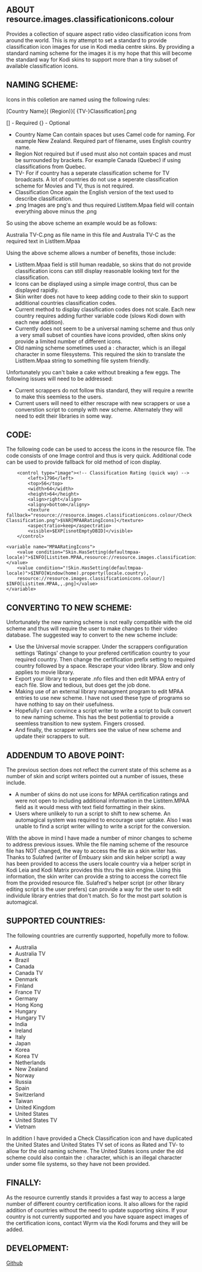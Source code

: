 
## ABOUT resource.images.classificationicons.colour
Provides a collection of square aspect ratio video classification icons from around the world. This is my attempt to set a standard to provide classification icon images for use in Kodi media centre skins.
By providing a standard naming scheme for the images it is my hope that this will become the standard way for Kodi skins to support more than a tiny subset of available classification icons.
  

## NAMING SCHEME:

Icons in this colletion are named using the following rules:

[Country Name]{ (Region)}[ {TV-}Classification].png

[] - Required
{} - Optional

* Country Name Can contain spaces but uses Camel code for naming. For example New Zealand. Required part of filename, uses English country name.
* Region Not required but if used must also not contain spaces and must be surrounded by brackets. For example Canada (Quebec) if using classifications from Quebec.
* TV- For if country has a seperate classification scheme for TV broadcasts. A lot of countries do not use a seperate classification scheme for Movies and TV, thus is not required.
* Classification Once again the English version of the text used to describe classification.
* .png Images are png's and thus required ListItem.Mpaa field will contain everything above minus the .png

So using the above scheme an example would be as follows:

Australia TV-C.png as file name in this file and Australia TV-C as the required text in ListItem.Mpaa

Using the above scheme allows a number of benefits, those include:

* ListItem.Mpaa field is still human readable, so skins that do not provide classification icons can still display reasonable looking text for the classification.
* Icons can be displayed using a simple image control, thus can be displayed rapidly.
* Skin writer does not have to keep adding code to their skin to support additional countries classification codes.
* Current method to display classification codes does not scale. Each new country requires adding further variable code (slows Kodi down with each new addition).
* Currently does not seem to be a universal naming scheme and thus only a very small subset of counties have icons provided, often skins only provide a limited number of different icons.
* Old naming scheme sometimes used a : character, which is an illegal character in some filesystems. This required the skin to translate the ListItem.Mpaa string to something file system friendly.

Unfortunately you can't bake a cake without breaking a few eggs. The following issues will need to be addressed:

* Current scrappers do not follow this standard, they will require a rewrite to make this seemless to the users.
* Current users will need to either rescrape with new scrappers or use a converstion script to comply with new scheme. Alternately they will need to edit their libraries in some way.

## CODE:

The following code can be used to access the icons in the resource file. The code consists of one Image control and thus is very quick. Additional code can be used to provide fallback for old method of icon display.

		<control type="image"><!-- Classification Rating (quick way) -->
			<left>1796</left>
			<top>56</top>
			<width>64</width>
			<height>64</height>
			<align>right</align>
			<aligny>bottom</aligny>
			<texture fallback="resource://resource.images.classificationicons.colour/Check Classification.png">$VAR[MPAARatingIcons]</texture>
			<aspectratio>keep</aspectratio>
			<visible>$EXP[isnotEmptyDBID]</visible>
		</control>

	<variable name="MPAARatingIcons">
		<value condition="Skin.HasSetting(defaultmpaa-locale)">$INFO[Listitem.MPAA,resource://resource.images.classificationicons.colour/,.png]</value>
		<value condition="!Skin.HasSetting(defaultmpaa-locale)">$INFO[Window(home).property(locale.country),
		resource://resource.images.classificationicons.colour/] $INFO[Listitem.MPAA,,.png]</value>
	</variable>

## CONVERTING TO NEW SCHEME:

Unfortunately the new naming scheme is not really compatible with the old scheme and thus will require the user to make changes to their video database.
The suggested way to convert to the new scheme include:

* Use the Universal movie scrapper. Under the scrappers configuration settings 'Ratings' change to your prefered certification country to your required country.
  Then change the certification prefix setting to required country followed by a space. Rescrape your video library. Slow and only applies to movie library.
* Export your library to seperate .nfo files and then edit MPAA entry of each file. Slow and tedious, but does get the job done.
* Making use of an external library managment program to edit MPAA entries to use new scheme. I have not used these type of programs so have nothing to say on their usefulness.
* Hopefully I can convince a script writer to write a script to bulk convert to new naming scheme. This has the best potiential to provide a seemless transition to new system. Fingers crossed.
* And finally, the scrapper writters see the value of new scheme and update their scrappers to suit.

## ADDENDUM TO ABOVE POINT:

The previous section does not reflect the current state of this scheme as a number of skin and script writers pointed out a number of issues, these include.

* A number of skins do not use icons for MPAA certification ratings and were not open to including additional information in the Listitem.MPAA field as it would mess with text field formatting in their skins.
* Users where unlikely to run a script to shift to new scheme. An automagical system was required to encourage user uptake. Also I was unable to find a script writer willing to write a script for the conversion.

With the above in mind I have made a number of minor changes to scheme to address previous issues. While the file naming scheme of the resource file has NOT changed, the way to access the file as a skin writer has. Thanks to Sulafred (writer of Embuary skin and skin helper script) a way has been provided to access the users locale country via a helper script in Kodi Leia and Kodi Matrix provides this thru the skin engine. Using this information, the skin writer can provide a string to access the correct file from the provided resource file. Sulafred's helper script (or other library editing script is the user prefers) can provide a way for the user to edit individule library entries that don't match. So for the most part solution is automagical.

## SUPPORTED COUNTRIES:

The following countries are currently supported, hopefully more to follow.

* Australia
* Australia TV
* Brazil
* Canada
* Canada TV
* Denmark
* Finland
* France TV
* Germany
* Hong Kong
* Hungary
* Hungary TV
* India
* Ireland
* Italy
* Japan
* Korea
* Korea TV
* Netherlands
* New Zealand
* Norway
* Russia
* Spain
* Switzerland
* Taiwan
* United Kingdom
* United States
* United States TV
* Vietnam

In addition I have provided a Check Classification icon and have duplicated the United States and United States TV set of icons as Rated and TV- to allow for the old naming scheme.
The United States icons under the old scheme could also contain the : character, which is an illegal character under some file systems, so they have not been provided.

## FINALLY:

As the resource currently stands it provides a fast way to access a large number of different country certification icons. It also allows for the rapid addition of countries without the need to update supporting skins. If your country is not currently supported and you have square aspect images of the certification icons, contact Wyrm via the Kodi forums and they will be added.

## DEVELOPMENT:
[Github](https://github.com/wyrm65/resource.images.classificationicons.colour)

